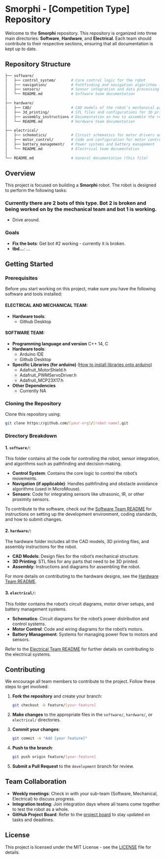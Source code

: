 # Smorphi - [Competition Type] Repository

Welcome to the **Smorphi** repository. This repository is organized into three main directories: **Software**, **Hardware**, and **Electrical**. Each team should contribute to their respective sections, ensuring that all documentation is kept up to date.

## Repository Structure

```bash
├── software/
│   ├── control_system/       # Core control logic for the robot
│   ├── navigation/           # Pathfinding and navigation algorithms (if applicable)
│   ├── sensors/              # Sensor integration and data processing
│   └── README.md             # Software team documentation
│
├── hardware/
│   ├── CAD/                  # CAD models of the robot’s mechanical parts
│   ├── 3d_printing/          # STL files and configurations for 3D printing
│   ├── assembly_instructions # Documentation on how to assemble the robot
│   └── README.md             # Hardware team documentation
│
├── electrical/
│   ├── schematics/           # Circuit schematics for motor drivers and power management
│   ├── motor_control/        # Code and configuration for motor controllers
│   ├── battery_management/   # Power systems and battery management
│   └── README.md             # Electrical team documentation
│
└── README.md                 # General documentation (this file)
```

## Overview

This project is focused on building a **Smorphi** robot. The robot is designed to perform the following tasks:

### Currently there are 2 bots of this type.  Bot 2 is broken and being worked on by the mechanical team and bot 1 is working.

- Drive around.

### Goals

- **Fix the bots**: Get bot #2 working - currently it is broken.
- **tbd...**: ...

## Getting Started

### Prerequisites

Before you start working on this project, make sure you have the following software and tools installed:

#### ELECTRICAL AND MECHANICAL TEAM:
- **Hardware tools**:
     - Github Desktop

#### SOFTWARE TEAM:
- **Programming language and version** C++ 14, C
- **Hardware tools**:
     - Arduino IDE
     - Github Desktop
- **Specific Libraries (for arduino)** ([How to install libraries onto arduino](https://www.build-electronic-circuits.com/arduino-libraries-and-how-to-install-them/#:~:text=Here%E2%80%99s%20how%20you%20do%20it%3A%201%20Open%20the,to%20select%20it%20and%20then%20click%20on%20%E2%80%9CInstall%E2%80%9D.))
     - Adafruit_MotorShield.h
     - Adafruit_PWMServoDriver.h
     - Adafruit_MCP23X17.h
- **Other Dependencies**
     - Currently NA

### Cloning the Repository

Clone this repository using:

```bash
git clone https://github.com/[your-org]/[robot-name].git
```

### Directory Breakdown

#### 1. `software/`:

This folder contains all the code for controlling the robot, sensor integration, and algorithms such as pathfinding and decision-making.

- **Control System**: Contains the core logic to control the robot’s movements.
- **Navigation (if applicable)**: Handles pathfinding and obstacle avoidance algorithms (used in MicroMouse).
- **Sensors**: Code for integrating sensors like ultrasonic, IR, or other proximity sensors.

To contribute to the software, check out the [Software Team README](./software/README.md) for instructions on setting up the development environment, coding standards, and how to submit changes.

#### 2. `hardware/`:

The hardware folder includes all the CAD models, 3D printing files, and assembly instructions for the robot.

- **CAD Models**: Design files for the robot’s mechanical structure.
- **3D Printing**: STL files for any parts that need to be 3D printed.
- **Assembly**: Instructions and diagrams for assembling the robot.

For more details on contributing to the hardware designs, see the [Hardware Team README](./hardware/README.md).

#### 3. `electrical/`:

This folder contains the robot’s circuit diagrams, motor driver setups, and battery management systems.

- **Schematics**: Circuit diagrams for the robot’s power distribution and control systems.
- **Motor Control**: Code and wiring diagrams for the robot’s motors.
- **Battery Management**: Systems for managing power flow to motors and sensors.

Refer to the [Electrical Team README](./electrical/README.md) for further details on contributing to the electrical systems.

## Contributing

We encourage all team members to contribute to the project. Follow these steps to get involved:

1. **Fork the repository** and create your branch:

   ```bash
   git checkout -b feature/[your-feature]
   ```

2. **Make changes** to the appropriate files in the `software/`, `hardware/`, or `electrical/` directories.

3. **Commit your changes**:

   ```bash
   git commit -m "Add [your feature]"
   ```

4. **Push to the branch**:

   ```bash
   git push origin feature/[your-feature]
   ```

5. **Submit a Pull Request** to the `development` branch for review.

## Team Collaboration

- **Weekly meetings**: Check in with your sub-team (Software, Mechanical, Electrical) to discuss progress.
- **Integration testing**: Join integration days where all teams come together to test the robot as a whole.
- **GitHub Project Board**: Refer to the [project board](link) to stay updated on tasks and deadlines.

## License

This project is licensed under the MIT License - see the [LICENSE](./LICENSE) file for details.
